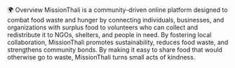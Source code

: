 🌍 Overview
MissionThali is a community-driven online platform designed to combat food waste and hunger by connecting individuals, businesses, and organizations with surplus food to volunteers who can collect and redistribute it to NGOs, shelters, and people in need. By fostering local collaboration, MissionThali promotes sustainability, reduces food waste, and strengthens community bonds. By making it easy to share food that would otherwise go to waste, MissionThali turns small acts of kindness.
